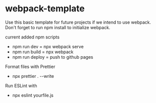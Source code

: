 # webpack-template

Use this basic template for future projects if we intend to use webpack.
Don't forget to run npm install to initialize webpack.

current added npm scripts
- npm run dev = npx webpack serve
- npm run build = npx webpack
- npm run deploy = push to github pages

Format files with Prettier
- npx prettier . --write

Run ESLint with
- npx eslint yourfile.js

